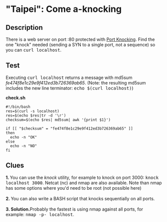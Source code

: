 # "Taipei": Come a-knocking

## Description

There is a web server on port :80 protected with <a href="https://en.wikipedia.org/wiki/Port_knocking" target="_new">Port Knocking</a>. Find the one "knock" needed (sending a SYN to a single port, not a sequence) so you can <kbd>curl localhost</kbd>.

## Test

Executing <kbd>curl localhost</kbd> returns a message with md5sum <i>fe474f8e1c29e9f412ed3b726369ab65</i>. (Note: the resulting md5sum includes the new line terminator: <kbd>echo $(curl localhost)</kbd>)


<b>check.sh</b>

```
#!/bin/bash
res=$(curl -s localhost)
res=$(echo $res|tr -d '\r')
checksum=$(echo $res| md5sum| awk '{print $1}')

if [[ "$checksum" = "fe474f8e1c29e9f412ed3b726369ab65" ]]
then
  echo -n "OK"
else
  echo -n "NO"
fi
```


## Clues

<b>1. </b>You can use the <i>knock</i> utility, for example to knock on port 3000: <kbd>knock localhost 3000</kbd>. Netcat (nc) and nmap are also available. Note than nmap has some options where you'd need to be root (not possible here)<br><br>
<b>2. </b>You can also write a BASH script that knocks sequentially on all ports.<br><br>
<b>3. Solution.</b>Probably the fastest is using nmap against all ports, for example: <kbd>nmap -p- localhost</kbd>.